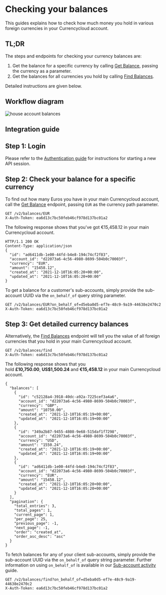 [_metadata_:menu_title]:- "Checking your balances"
[_metadata_:order]:- "4"

# Checking your balances
This guides explains how to check how much money you hold in various foreign currencies in your Currencycloud account.

## TL;DR

The steps and endpoints for checking your currency balances are:
1. Get the balance for a specific currency by calling [Get Balance](/api-reference/#balances), passing the currency as a parameter.
2. Get the balances for all currencies you hold by calling [Find Balances](/api-reference/#find-balances).

Detailed instructions are given below.

## Workflow diagram

![house account balances](/images/workflow_diagrams/10_balances_house_account.jpg)

## Integration guide

## Step 1: Login

Please refer to the [Authentication guide](/guides/integration-guides/authentication) for instructions for starting a new API session.

## Step 2: Check your balance for a specific currency

To find out how many Euros you have in your main Currencycloud account, call the [Get Balance](/api-reference/#get-balance) endpoint, passing `EUR` as the currency path parameter.

```
GET /v2/balances/EUR
X-Auth-Token: ea6d13c7bc50feb46cf978d137bc01a2

```

The following response shows that you've got €15,458.12 in your main Currencycloud account.

```
HTTP/1.1 200 OK
Content-Type: application/json
{
  "id": "ad6411db-1e00-44fd-b4e8-194c74cf2f83",
  "account_id": "d22073a6-4c56-4980-8699-504b0c70003f",
  "currency": "EUR",
  "amount": "15458.12",
  "created_at": "2021-12-10T16:05:20+00:00",
  "updated_at": "2021-12-10T16:05:20+00:00"
}

```

To get a balance for a customer's sub-accounts, simply provide the sub-account UUID via the `on_behalf_of` query string parameter.

```
GET /v2/balances/EUR?on_behalf_of=d5eba0d5-ef7e-48c9-9a19-44638e2470c2
X-Auth-Token: ea6d13c7bc50feb46cf978d137bc01a2

```

## Step 3: Get detailed currency balances

Alternatively, the [Find Balances](/api-reference/#find-balances) endpoint will tell you the value of all foreign currencies that you hold in your main Currencycloud account.

```
GET /v2/balances/find
X-Auth-Token: ea6d13c7bc50feb46cf978d137bc01a2

```

The following response shows that you hold **£10,750.00**, **US$1,500.24** and **€15,458.12** in your main Currencycloud account.

```
{
  "balances": [
    {
      "id": "c52128a4-3918-40dc-a92a-7225cef3a4a6",
      "account_id": "d22073a6-4c56-4980-8699-504b0c70003f",
      "currency": "GBP",
      "amount": "10750.00",
      "created_at": "2021-12-10T16:05:19+00:00",
      "updated_at": "2021-12-10T16:05:19+00:00"
    },
    {
      "id": "349a2b87-9455-4808-9e68-515daf1f7298",
      "account_id": "d22073a6-4c56-4980-8699-504b0c70003f",
      "currency": "USD",
      "amount": "1550.24",
      "created_at": "2021-12-10T16:05:19+00:00",
      "updated_at": "2021-12-10T16:05:19+00:00"
    },
    {
      "id": "ad6411db-1e00-44fd-b4e8-194c74cf2f83",
      "account_id": "d22073a6-4c56-4980-8699-504b0c70003f",
      "currency": "EUR",
      "amount": "15458.12",
      "created_at": "2021-12-10T16:05:20+00:00",
      "updated_at": "2021-12-10T16:05:20+00:00"
    }
  ],
  "pagination": {
    "total_entries": 3,
    "total_pages": 1,
    "current_page": 1,
    "per_page": 25,
    "previous_page": -1,
    "next_page": -1,
    "order": "created_at",
    "order_asc_desc": "asc"
  }
}

```

To fetch balances for any of your client sub-accounts, simply provide the sub-account UUID via the `on_behalf_of` query string parameter. Further information on using `on_behalf_of` is available in our [Sub-account activity](/guides/integration-guides/sub-account-activity) guide.

```
GET /v2/balances/find?on_behalf_of=d5eba0d5-ef7e-48c9-9a19-44638e2470c2
X-Auth-Token: ea6d13c7bc50feb46cf978d137bc01a2
```

